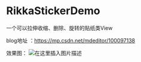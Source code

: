 # RikkaStickerDemo
一个可以拉伸收缩、删除、旋转的贴纸类View

blog地址 ：https://mp.csdn.net/mdeditor/100097138

效果图：
![在这里插入图片描述](https://img-blog.csdnimg.cn/20190827115521625.gif)
